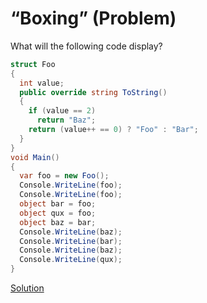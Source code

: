 # “Boxing” (Problem)

What will the following code display?

```cs
struct Foo
{   
  int value;
  public override string ToString()
  { 
    if (value == 2)
      return "Baz";
    return (value++ == 0) ? "Foo" : "Bar";
  }
}
void Main()
{ 
  var foo = new Foo();
  Console.WriteLine(foo);
  Console.WriteLine(foo);
  object bar = foo;
  object qux = foo;
  object baz = bar;
  Console.WriteLine(baz);
  Console.WriteLine(bar);
  Console.WriteLine(baz);
  Console.WriteLine(qux);
}
```

[Solution](./Boxing-A.md)